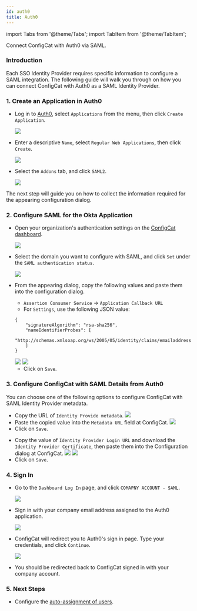 ```yaml
---
id: auth0
title: Auth0
---
```


import Tabs from '@theme/Tabs';
import TabItem from '@theme/TabItem';

Connect ConfigCat with Auth0 via SAML.

### Introduction
Each SSO Identity Provider requires specific information to configure a SAML integration. The following guide will walk you through on how you can connect ConfigCat with Auth0 as a SAML Identity Provider.

### 1. Create an Application in Auth0

- Log in to <a href="https://auth0.com/auth/login" target="_blank">Auth0</a>, select `Applications` from the menu, then click `Create Application`.

  <img class="saml-tutorial-img" src="/static/assets/saml/auth0/applications.png" />

- Enter a descriptive `Name`, select `Regular Web Applications`, then click `Create`.

  <img class="saml-tutorial-img" src="/static/assets/saml/auth0/app_name.png" />

- Select the `Addons` tab, and click `SAML2`.

  <img class="saml-tutorial-img" src="/static/assets/saml/auth0/enable_saml.png" />

The next step will guide you on how to collect the information required for the appearing configuration dialog.

### 2. Configure SAML for the Okta Application
- Open your organization's authentication settings on the <a href="https://app.configcat.com/organization/authentication" target="_blank">ConfigCat dashboard</a>.

  <img class="saml-tutorial-img" src="/static/assets/saml/dashboard/authentication.png" />

- Select the domain you want to configure with SAML, and click `Set` under the `SAML authentication status`.

  <img class="saml-tutorial-img" src="/static/assets/saml/dashboard/domains.png" />

- From the appearing dialog, copy the following values and paste them into the configuration dialog.
    - `Assertion Consumer Service` -> `Application Callback URL`
    - For `Settings`, use the following JSON value:
    ```
    {
        "signatureAlgorithm": "rsa-sha256",
        "nameIdentifierProbes": [
            "http://schemas.xmlsoap.org/ws/2005/05/identity/claims/emailaddress"
        ]
    }
    ```

   <img class="saml-tutorial-img" src="/static/assets/saml/auth0/cc_idp.png" />

   <img class="saml-tutorial-img" src="/static/assets/saml/auth0/acs_url.png" />

    - Click on `Save`.

### 3. Configure ConfigCat with SAML Details from Auth0

You can choose one of the following options to configure ConfigCat with SAML Identity Provider metadata.

<Tabs>
  <TabItem value="metadataUrl" label="Metadata URL" default>
    <ul>
      <li>
        Copy the URL of <code>Identity Provide metadata</code>.
        <img class="saml-tutorial-img" src="/static/assets/saml/auth0/metadata_url.png" />
      </li>
      <li>
        Paste the copied value into the <code>Metadata URL</code> field at ConfigCat.
        <img class="saml-tutorial-img" src="/static/assets/saml/auth0/cc_metadata_url.png" />
      </li>
      <li>
        Click on <code>Save</code>.
      </li>
    </ul>
  </TabItem>
  <TabItem value="manual" label="Manual Configuration">
    <ul>
      <li>
        Copy the value of <code>Identity Provider Login URL</code> and download the <code>Identity Provider Certificate</code>, then paste them into the Configuration dialog at ConfigCat.
        <img class="saml-tutorial-img" src="/static/assets/saml/auth0/manual.png" />
        <img class="saml-tutorial-img" src="/static/assets/saml/auth0/cc_manual.png" />
      </li>
      <li>
        Click on <code>Save</code>.
      </li>
    </ul>
  </TabItem>
</Tabs>

### 4. Sign In
- Go to the `Dashboard Log In` page, and click `COMAPNY ACCOUNT - SAML`.
  
  <img class="saml-tutorial-img" src="/static/assets/saml/dashboard/saml_login.png" />

- Sign in with your company email address assigned to the Auth0 application.

  <img class="saml-tutorial-img" src="/static/assets/saml/dashboard/company_email.png" />

- ConfigCat will redirect you to Auth0's sign in page. Type your credentials, and click `Continue`.

  <img class="saml-tutorial-img" src="/static/assets/saml/auth0/login.png" />

- You should be redirected back to ConfigCat signed in with your company account.

### 5. Next Steps

- Configure the [auto-assignment of users](../../auto-assign-users).